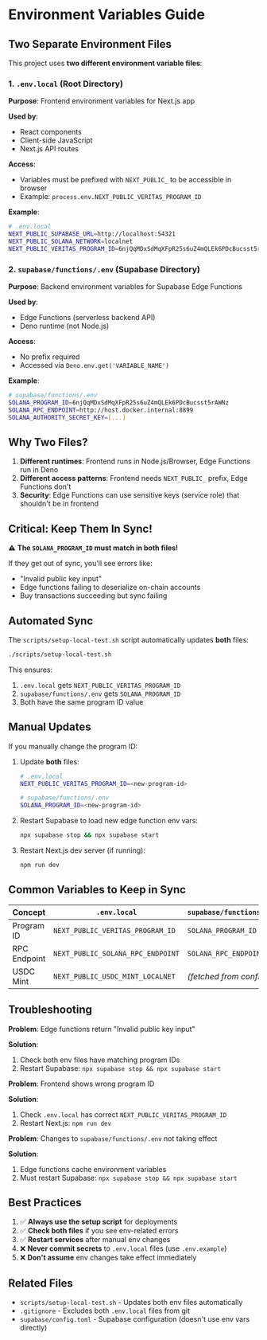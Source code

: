 # Environment Variables Guide

## Two Separate Environment Files

This project uses **two different environment variable files**:

### 1. `.env.local` (Root Directory)
**Purpose**: Frontend environment variables for Next.js app

**Used by**:
- React components
- Client-side JavaScript
- Next.js API routes

**Access**:
- Variables must be prefixed with `NEXT_PUBLIC_` to be accessible in browser
- Example: `process.env.NEXT_PUBLIC_VERITAS_PROGRAM_ID`

**Example**:
```bash
# .env.local
NEXT_PUBLIC_SUPABASE_URL=http://localhost:54321
NEXT_PUBLIC_SOLANA_NETWORK=localnet
NEXT_PUBLIC_VERITAS_PROGRAM_ID=6njQqMDxSdMqXFpR25s6uZ4mQLEk6PDcBucsst5rAWNz
```

### 2. `supabase/functions/.env` (Supabase Directory)
**Purpose**: Backend environment variables for Supabase Edge Functions

**Used by**:
- Edge Functions (serverless backend API)
- Deno runtime (not Node.js)

**Access**:
- No prefix required
- Accessed via `Deno.env.get('VARIABLE_NAME')`

**Example**:
```bash
# supabase/functions/.env
SOLANA_PROGRAM_ID=6njQqMDxSdMqXFpR25s6uZ4mQLEk6PDcBucsst5rAWNz
SOLANA_RPC_ENDPOINT=http://host.docker.internal:8899
SOLANA_AUTHORITY_SECRET_KEY=[...]
```

## Why Two Files?

1. **Different runtimes**: Frontend runs in Node.js/Browser, Edge Functions run in Deno
2. **Different access patterns**: Frontend needs `NEXT_PUBLIC_` prefix, Edge Functions don't
3. **Security**: Edge Functions can use sensitive keys (service role) that shouldn't be in frontend

## Critical: Keep Them In Sync!

⚠️ **The `SOLANA_PROGRAM_ID` must match in both files!**

If they get out of sync, you'll see errors like:
- "Invalid public key input"
- Edge functions failing to deserialize on-chain accounts
- Buy transactions succeeding but sync failing

## Automated Sync

The `scripts/setup-local-test.sh` script automatically updates **both** files:

```bash
./scripts/setup-local-test.sh
```

This ensures:
1. `.env.local` gets `NEXT_PUBLIC_VERITAS_PROGRAM_ID`
2. `supabase/functions/.env` gets `SOLANA_PROGRAM_ID`
3. Both have the same program ID value

## Manual Updates

If you manually change the program ID:

1. Update **both** files:
   ```bash
   # .env.local
   NEXT_PUBLIC_VERITAS_PROGRAM_ID=<new-program-id>

   # supabase/functions/.env
   SOLANA_PROGRAM_ID=<new-program-id>
   ```

2. Restart Supabase to load new edge function env vars:
   ```bash
   npx supabase stop && npx supabase start
   ```

3. Restart Next.js dev server (if running):
   ```bash
   npm run dev
   ```

## Common Variables to Keep in Sync

| Concept | `.env.local` | `supabase/functions/.env` |
|---------|--------------|----------------------|
| Program ID | `NEXT_PUBLIC_VERITAS_PROGRAM_ID` | `SOLANA_PROGRAM_ID` |
| RPC Endpoint | `NEXT_PUBLIC_SOLANA_RPC_ENDPOINT` | `SOLANA_RPC_ENDPOINT` |
| USDC Mint | `NEXT_PUBLIC_USDC_MINT_LOCALNET` | _(fetched from config)_ |

## Troubleshooting

**Problem**: Edge functions return "Invalid public key input"

**Solution**:
1. Check both env files have matching program IDs
2. Restart Supabase: `npx supabase stop && npx supabase start`

**Problem**: Frontend shows wrong program ID

**Solution**:
1. Check `.env.local` has correct `NEXT_PUBLIC_VERITAS_PROGRAM_ID`
2. Restart Next.js: `npm run dev`

**Problem**: Changes to `supabase/functions/.env` not taking effect

**Solution**:
1. Edge functions cache environment variables
2. Must restart Supabase: `npx supabase stop && npx supabase start`

## Best Practices

1. ✅ **Always use the setup script** for deployments
2. ✅ **Check both files** if you see env-related errors
3. ✅ **Restart services** after manual env changes
4. ❌ **Never commit secrets** to `.env.local` files (use `.env.example`)
5. ❌ **Don't assume** env changes take effect immediately

## Related Files

- `scripts/setup-local-test.sh` - Updates both env files automatically
- `.gitignore` - Excludes both `.env.local` files from git
- `supabase/config.toml` - Supabase configuration (doesn't use env vars directly)
